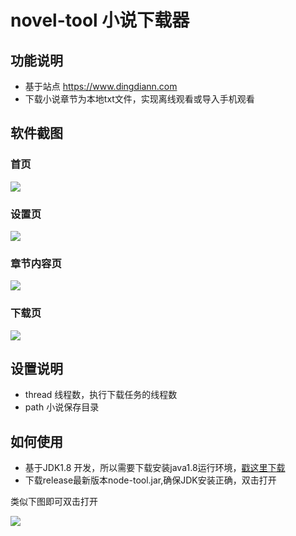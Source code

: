 # novel-tool 小说下载器

## 功能说明

- 基于站点 https://www.dingdiann.com 
- 下载小说章节为本地txt文件，实现离线观看或导入手机观看

## 软件截图

### 首页

![](https://i.imgur.com/1fIlmTe.png)

### 设置页

![](https://i.imgur.com/Sebtqua.png)

### 章节内容页

![](https://i.imgur.com/Nx68oVQ.png)

### 下载页

![](https://i.imgur.com/ZPjoST8.png)

## 设置说明

- thread 线程数，执行下载任务的线程数
- path 小说保存目录

## 如何使用

- 基于JDK1.8 开发，所以需要下载安装java1.8运行环境，[戳这里下载](https://www.oracle.com/technetwork/java/javase/downloads/jdk8-downloads-2133151.html)
- 下载release最新版本node-tool.jar,确保JDK安装正确，双击打开

类似下图即可双击打开

![](https://i.imgur.com/igcVms3.png)